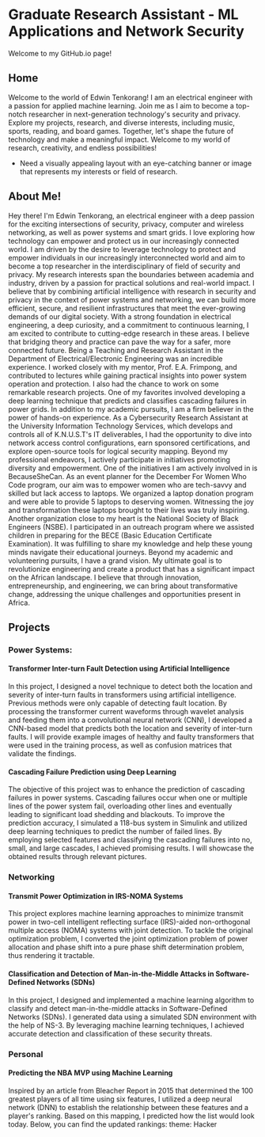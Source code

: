 # Graduate Research Assistant - ML Applications and Network Security
 Welcome to my GitHub.io page!
## Home
Welcome to the world of Edwin Tenkorang! I am an electrical engineer with a passion for applied machine learning. Join me as I aim to become a top-notch researcher in next-generation technology's security and privacy. Explore my projects, research, and diverse interests, including music, sports, reading, and board games. Together, let's shape the future of technology and make a meaningful impact. Welcome to my world of research, creativity, and endless possibilities!
* Need a visually appealing layout with an eye-catching banner or image that represents my interests or field of research.
## About Me!
Hey there! I'm Edwin Tenkorang, an electrical engineer with a deep passion for the exciting intersections of security, privacy, computer and wireless networking, as well as power systems and smart grids. I love exploring how technology can empower and protect us in our increasingly connected world. I am driven by the desire to leverage technology to protect and empower individuals in our increasingly interconnected world and aim to become a top researcher in the interdisciplinary of field of security and privacy.
My research interests span the boundaries between academia and industry, driven by a passion for practical solutions and real-world impact. I believe that by combining artificial intelligence with research in security and privacy in the context of power systems and networking, we can build more efficient, secure, and resilient infrastructures that meet the ever-growing demands of our digital society.
With a strong foundation in electrical engineering, a deep curiosity, and a commitment to continuous learning, I am excited to contribute to cutting-edge research in these areas. I believe that bridging theory and practice can pave the way for a safer, more connected future.
Being a Teaching and Research Assistant in the Department of Electrical/Electronic Engineering was an incredible experience. I worked closely with my mentor, Prof. E.A. Frimpong, and contributed to lectures while gaining practical insights into power system operation and protection. I also had the chance to work on some remarkable research projects. One of my favorites involved developing a deep learning technique that predicts and classifies cascading failures in power grids. 
In addition to my academic pursuits, I am a firm believer in the power of hands-on experience. As a Cybersecurity Research Assistant at the University Information Technology Services, which develops and controls all of K.N.U.S.T's IT deliverables, I had the opportunity to dive into network access control configurations, earn sponsored certifications, and explore open-source tools for logical security mapping.
Beyond my professional endeavors, I actively participate in initiatives promoting diversity and empowerment. One of the initiatives I am actively involved in is BecauseSheCan. As an event planner for the December For Women Who Code program, our aim was to empower women who are tech-savvy and skilled but lack access to laptops. We organized a laptop donation program and were able to provide 5 laptops to deserving women. Witnessing the joy and transformation these laptops brought to their lives was truly inspiring. Another organization close to my heart is the National Society of Black Engineers (NSBE). I participated in an outreach program where we assisted children in preparing for the BECE (Basic Education Certificate Examination). It was fulfilling to share my knowledge and help these young minds navigate their educational journeys.
Beyond my academic and volunteering pursuits, I have a grand vision. My ultimate goal is to revolutionize engineering and create a product that has a significant impact on the African landscape. I believe that through innovation, entrepreneurship, and engineering, we can bring about transformative change, addressing the unique challenges and opportunities present in Africa.
## Projects
### Power Systems:
#### Transformer Inter-turn Fault Detection using Artificial Intelligence
In this project, I designed a novel technique to detect both the location and severity of inter-turn faults in transformers using artificial intelligence. Previous methods were only capable of detecting fault location. By processing the transformer current waveforms through wavelet analysis and feeding them into a convolutional neural network (CNN), I developed a CNN-based model that predicts both the location and severity of inter-turn faults. I will provide example images of healthy and faulty transformers that were used in the training process, as well as confusion matrices that validate the findings.

#### Cascading Failure Prediction using Deep Learning

The objective of this project was to enhance the prediction of cascading failures in power systems. Cascading failures occur when one or multiple lines of the power system fail, overloading other lines and eventually leading to significant load shedding and blackouts. To improve the prediction accuracy, I simulated a 118-bus system in Simulink and utilized deep learning techniques to predict the number of failed lines. By employing selected features and classifying the cascading failures into no, small, and large cascades, I achieved promising results. I will showcase the obtained results through relevant pictures.

### Networking
#### Transmit Power Optimization in IRS-NOMA Systems

This project explores machine learning approaches to minimize transmit power in two-cell intelligent reflecting surface (IRS)-aided non-orthogonal multiple access (NOMA) systems with joint detection. To tackle the original optimization problem, I converted the joint optimization problem of power allocation and phase shift into a pure phase shift determination problem, thus rendering it tractable.

#### Classification and Detection of Man-in-the-Middle Attacks in Software-Defined Networks (SDNs)

In this project, I designed and implemented a machine learning algorithm to classify and detect man-in-the-middle attacks in Software-Defined Networks (SDNs). I generated data using a simulated SDN environment with the help of NS-3. By leveraging machine learning techniques, I achieved accurate detection and classification of these security threats.

### Personal
#### Predicting the NBA MVP using Machine Learning

Inspired by an article from Bleacher Report in 2015 that determined the 100 greatest players of all time using six features, I utilized a deep neural network (DNN) to establish the relationship between these features and a player's ranking. Based on this mapping, I predicted how the list would look today. Below, you can find the updated rankings:
theme: Hacker
